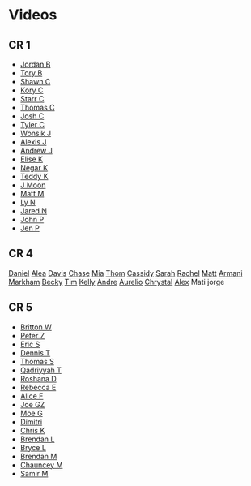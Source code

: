 # Videos

## CR 1
- [Jordan B](https://youtu.be/k0vrkt3ZshI)
- [Tory B](https://youtu.be/5g9l4Wy6nWk)
- [Shawn C](https://youtu.be/iyq3yhrQrT8)
- [Kory C](https://youtu.be/n9Ij2QlK8lw)
- [Starr C](https://vimeo.com/sipofstarrshine/gobblr)
- [Thomas C](https://youtu.be/Y_YOX4C3jSA)
- [Josh C](https://www.youtube.com/watch?v=bong7TdNvsQ)
- [Tyler C](https://youtu.be/U9797AwZW84)
- [Wonsik J]()
- [Alexis J](https://www.youtube.com/watch?v=DbKaucDf9z8&feature=youtu.be)
- [Andrew J](https://youtu.be/eQD_pMZIi64)
- [Elise K](https://vimeo.com/146351674)
- [Negar K](https://youtu.be/2hxaLOyUe8o)
- [Teddy K]()
- [J Moon](https://youtu.be/9pGE7usy8Fk)
- [Matt M](https://youtu.be/w2sv41jC6QY)
- [Ly N](https://youtu.be/gljZMWlufWg)
- [Jared N](https://youtu.be/AjXpgQ-_RWo)
- [John P](https://vimeo.com/146407349)
- [Jen P](https://www.youtube.com/watch?v=d7BWhb3rNYE)

## CR 4

[Daniel](https://youtu.be/XwXj5B-cLko)
[Alea](https://youtu.be/ATPRXITxcDA)
[Davis](https://youtu.be/yUi4s70v96M)
[Chase](https://vimeo.com/146390337)
[Mia](https://www.youtube.com/watch?v=IulKaOCzOFw)
[Thom](https://youtu.be/t137KS8Oolc)
[Cassidy](https://www.youtube.com/watch?v=O1W8MmfYdjA)
[Sarah](https://www.youtube.com/watch?v=eXAU_U-txmw)
[Rachel](https://www.youtube.com/watch?v=Oa0SeCfCIh4)
[Matt](https://vimeo.com/146405675)
[Armani](https://youtu.be/Sxw3j6EATOE)
[Markham](https://www.youtube.com/watch?v=4QE9xgNEKfY&feature=youtu.be)
[Becky](http://www.youtube.com/watch?v=Yhs82IStMls)
[Tim](https://youtu.be/3zG9rLCDrqA)
[Kelly](https://vimeo.com/146415507)
[Andre](https://www.youtube.com/watch?v=HcuCPKN4GNE)
[Aurelio](https://youtu.be/IKviZaKpGOM)
[Chrystal](https://youtu.be/1Qe5Pkhqkcw)
[Alex](https://www.youtube.com/watch?v=rOSgY5BUUwU)
Mati
jorge

## CR 5
- [Britton W](https://www.youtube.com/watch?v=mws-ltvsehM&feature=youtu.be)
- [Peter Z](https://www.youtube.com/watch?v=2JE2NFTtPsg)
- [Eric S](https://youtu.be/0DBcu-vcKAY)
- [Dennis T](https://youtu.be/6_jNkj7pPBs)
- [Thomas S](https://youtu.be/EyrqdqShnYI)
- [Qadriyyah T](https://youtu.be/ULcUpBbhojk)
- [Roshana D](https://github.com/ga-dc/project2/issues/453)
- [Rebecca E](https://youtu.be/Tl4IHAWDveo)
- [Alice F]( https://youtu.be/QU3-fTdoqpU)
- [Joe GZ](https://www.youtube.com/watch?v=u7D5A4q9eLU)
- [Moe G](https://www.youtube.com/watch?v=5N9B3L8JJec)
- [Dimitri](https://www.youtube.com/watch?v=tH17JguzvJU&feature=youtu.be)
- [Chris K](https://youtu.be/Ua4pjrz9LE0)
- [Brendan L]()
- [Bryce L](https://youtu.be/RVsxQzW67iU)
- [Brendan M](https://www.youtube.com/watch?v=y6ObYOAcvfE&feature=youtu.be)
- [Chauncey M]()
- [Samir M](https://youtu.be/9vtt-ZA3WKs)
